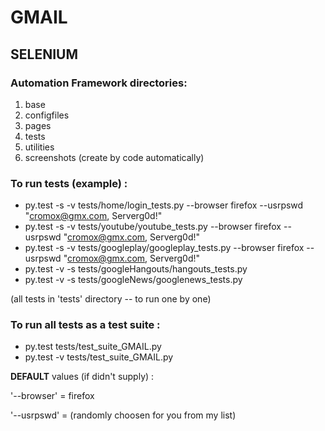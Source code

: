# GMAIL

## SELENIUM

### Automation Framework directories: ###

1) base
2) configfiles
3) pages
4) tests
5) utilities
6) screenshots (create by code automatically)

### To run tests (example) : ###

* py.test -s -v tests/home/login_tests.py --browser firefox --usrpswd "cromox@gmx.com, Serverg0d!"
* py.test -s -v tests/youtube/youtube_tests.py --browser firefox --usrpswd "cromox@gmx.com, Serverg0d!"
* py.test -s -v tests/googleplay/googleplay_tests.py --browser firefox --usrpswd "cromox@gmx.com, Serverg0d!"
* py.test -v -s tests/googleHangouts/hangouts_tests.py
* py.test -v -s tests/googleNews/googlenews_tests.py

(all tests in 'tests' directory -- to run one by one)

### To run all tests as a test suite : ###

* py.test tests/test_suite_GMAIL.py 
* py.test -v tests/test_suite_GMAIL.py 

**DEFAULT** values (if didn't supply) :

'--browser' = firefox

'--usrpswd' = (randomly choosen for you from my list)
